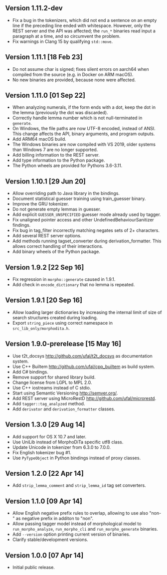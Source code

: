 Version 1.11.2-dev
------------------
- Fix a bug in the tokenizers, which did not end a sentence on an
  empty line if the preceding line ended with whitespace. However,
  only the REST server and the API was affected; the `run_*` binaries
  read input a paragraph at a time, and so circumvent the problem.
- Fix warnings in Clang 15 by qualifying `std::move`.


Version 1.11.1 [18 Feb 23]
--------------------------
- Do not assume char is signed; fixes silent errors on aarch64
  when compiled from the source (e.g. in Docker on ARM macOS).
- No new binaries are provided, because none were affected.


Version 1.11.0 [01 Sep 22]
--------------------------
- When analyzing numerals, if the form ends with a dot, keep the dot
  in the lemma (previously the dot was discarded).
- Correctly handle lemma number which is not null-terminated in `generate`.
- On Windows, the file paths are now UTF-8 encoded, instead of ANSI.
  This change affects the API, binary arguments, and program outputs.
- Add ARM64 macOS build.
- The Windows binaries are now compiled with VS 2019, older systems
  than Windows 7 are no longer supported.
- Add billing information to the REST server.
- Add type information to the Python package.
- The Python wheels are provided for Pythons 3.6-3.11.


Version 1.10.1 [29 Jun 20]
--------------------------
- Allow overriding path to Java library in the bindings.
- Document statistical guesser training using train_guesser binary.
- Improve the GRU tokenizer.
- Do not generate empty lemmas in guesser.
- Add explicit `GUESSER_UNSPECIFIED` guesser mode already used by tagger.
- Fix unaligned pointer access and other UndefinedBehaviourSanitizer findings.
- Fix bug in tag_filter incorrectly matching negates sets of 2+ characters.
- Add several REST server options.
- Add methods running tagset_converter during derivation_formatter.
  This allows correct handling of their interactions.
- Add binary wheels of the Python package.


Version 1.9.2 [22 Sep 16]
-------------------------
- Fix regression in `morpho::generate` caused in 1.9.1.
- Add check in `encode_dictionary` that no lemma is repeated.


Version 1.9.1 [20 Sep 16]
-------------------------
- Allow loading larger dictionaries by increasing the internal
  limit of size of search structures created during loading.
- Export `string_piece` using correct namespace in `src_lib_only/morphodita.h`.


Version 1.9.0-prerelease [15 May 16]
------------------------------------
- Use t2t_docsys http://github.com/ufal/t2t_docsys as documentation system.
- Use C++ Builtem http://github.com/ufal/cpp_builtem as build system.
- Add C# bindings.
- Remove support for shared library build.
- Change license from LGPL to MPL 2.0.
- Use C++ iostreams instead of C stdio.
- Start using Semantic Versioning http://semver.org/.
- Add REST server using MicroRestD http://github.com/ufal/microrestd.
- Add `tagger::tag_analyzed` method.
- Add `derivator` and `derivation_formatter` classes.


Version 1.3.0 [29 Aug 14]
-------------------------
- Add support for OS X 10.7 and later.
- Use UniLib instead of MorphoDiTa specific utf8 class.
- Update Unicode in tokenizer from 6.3.0 to 7.0.0.
- Fix English tokenizer bug #1.
- Use `PyTypeObject` in Python bindings instead of proxy classes.


Version 1.2.0 [22 Apr 14]
-------------------------
- Add `strip_lemma_comment` and `strip_lemma_id` tag set converters.


Version 1.1.0 [09 Apr 14]
-------------------------
- Allow English negative prefix rules to overlap, allowing
  to use also "non-" as negative prefix in additon to "non".
- Allow passing tagger model instead of morphological model
  to `run_morpho_analyze`, `run_morpho_cli` and `run_morpho_generate`
  binaries.
- Add `--version` option printing current version of binaries.
- Clarify stable/development versions.


Version 1.0.0 [07 Apr 14]
-------------------------
- Initial public release.
